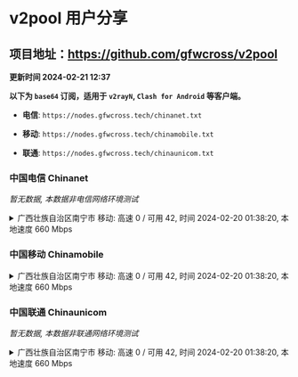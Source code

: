 # v2pool 用户分享
## 项目地址：<https://github.com/gfwcross/v2pool>
**更新时间 2024-02-21 12:37**


**以下为 `base64` 订阅，适用于 `v2rayN`, `Clash for Android` 等客户端。**

- **电信**: `https://nodes.gfwcross.tech/chinanet.txt`

- **移动**: `https://nodes.gfwcross.tech/chinamobile.txt`

- **联通**: `https://nodes.gfwcross.tech/chinaunicom.txt`


### 中国电信 Chinanet
<i>暂无数据, 本数据非电信网络环境测试</i>
<details><summary>广西壮族自治区南宁市 移动: 高速 0 / 可用 42, 时间 2024-02-20 01:38:20, 本地速度 660 Mbps</summary><p>可用节点订阅：https://transfer.sh/RvHV0eXGTz/running.txt<br>高速节点订阅：https://transfer.sh/9U8mBPLzFE/good.txt<br>低延迟节点订阅：https://transfer.sh/OlQPQSVtjq/low_delay.txt</p></details>
<p></p>

### 中国移动 Chinamobile
<details><summary>广西壮族自治区南宁市 移动: 高速 0 / 可用 42, 时间 2024-02-20 01:38:20, 本地速度 660 Mbps</summary><p>可用节点订阅：https://transfer.sh/RvHV0eXGTz/running.txt<br>高速节点订阅：https://transfer.sh/9U8mBPLzFE/good.txt<br>低延迟节点订阅：https://transfer.sh/OlQPQSVtjq/low_delay.txt</p></details>
<p></p>

### 中国联通 Chinaunicom
<i>暂无数据, 本数据非联通网络环境测试</i>
<details><summary>广西壮族自治区南宁市 移动: 高速 0 / 可用 42, 时间 2024-02-20 01:38:20, 本地速度 660 Mbps</summary><p>可用节点订阅：https://transfer.sh/RvHV0eXGTz/running.txt<br>高速节点订阅：https://transfer.sh/9U8mBPLzFE/good.txt<br>低延迟节点订阅：https://transfer.sh/OlQPQSVtjq/low_delay.txt</p></details>
<p></p>
